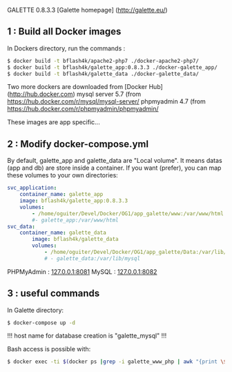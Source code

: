 GALETTE 0.8.3.3
[Galette homepage] (http://galette.eu/)


1 : Build all Docker images
-----------------------------

In Dockers directory, run the commands : 
```bash
$ docker build -t bflash4k/apache2-php7 ./docker-apache2-php7/
$ docker build -t bflash4k/galette_app:0.8.3.3 ./docker-galette_app/
$ docker build -t bflash4k/galette_data ./docker-galette_data/
```
Two more dockers are downloaded from [Docker Hub] (http://hub.docker.com)
   mysql server 5.7 (from  https://hub.docker.com/r/mysql/mysql-server/
   phpmyadmin 4.7 (from  https://hub.docker.com/r/phpmyadmin/phpmyadmin/

These images are app specific...

2 : Modify docker-compose.yml
-----------------------------
By default, galette_app and galette_data are "Local volume". It means datas (app and db) are store inside a container. If you want (prefer), you can map these volumes to your own directories:

```yaml
svc_application:
    container_name: galette_app
    image: bflash4k/galette_app:0.8.3.3
    volumes:
        - /home/oguiter/Devel/Docker/OG1/app_galette/www:/var/www/html
        #- galette_app:/var/www/html
svc_data:
    container_name: galette_data
        image: bflash4k/galette_data
        volumes:
            - /home/oguiter/Devel/Docker/OG1/app_galette/Data:/var/lib/mysql
            # - galette_data:/var/lib/mysql
```

PHPMyAdmin : [127.0.0.1:8081](http://127.0.0.1:8081)
MySQL : [127.0.0.1:8082](http://127.0.0.1:8082)

3 : useful commands 
-----------------------------
In Galette directory:
```bash
$ docker-compose up -d
```
!!! host name for database creation is "galette_mysql" !!!

Bash access is possible with:
```bash
$ docker exec -ti $(docker ps |grep -i galette_www_php | awk "{print \$1}") /bin/bash
```


